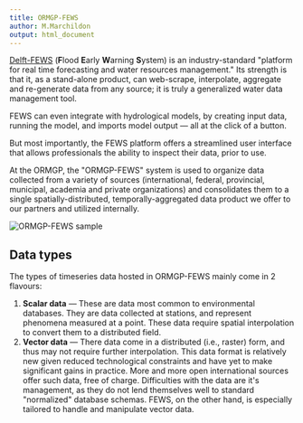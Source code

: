 ```yaml
---
title: ORMGP-FEWS
author: M.Marchildon
output: html_document
---
```



[Delft-FEWS](https://www.deltares.nl/app/uploads/2015/01/Delft-FEWS_brochure-2017.pdf) (**F**lood **E**arly **W**arning **S**ystem) is an industry-standard "platform for real time forecasting and water resources management." Its strength is that it, as a stand-alone product, can web-scrape, interpolate, aggregate and re-generate data from any source; it is truly a generalized water data management tool.

FEWS can even integrate with hydrological models, by creating input data, running the model, and imports model output — all at the click of a button.

But most importantly, the FEWS platform offers a streamlined user interface that allows professionals the ability to inspect their data, prior to use.

At the ORMGP, the "ORMGP-FEWS" system is used to organize data collected from a variety of sources (international, federal, provincial, municipal, academia and private organizations) and consolidates them to a single spatially-distributed, temporally-aggregated data product we offer to our partners and utilized internally.

![ORMGP-FEWS sample](fig/ORMGP-FEWS-sample1.gif)

## Data types
The types of timeseries data hosted in ORMGP-FEWS mainly come in 2 flavours:

1. **Scalar data** — These are data most common to environmental databases. They are data collected at stations, and represent phenomena measured at a point.  These data require spatial interpolation to convert them to a distributed field.
1. **Vector data** — There data come in a distributed (i.e., raster) form, and thus may not require further interpolation.  This data format is relatively new given reduced technological constraints and have yet to make significant gains in practice. More and more open international sources offer such data, free of charge. Difficulties with the data are it's management, as they do not lend themselves well to standard "normalized" database schemas.  FEWS, on the other hand, is especially tailored to handle and manipulate vector data.